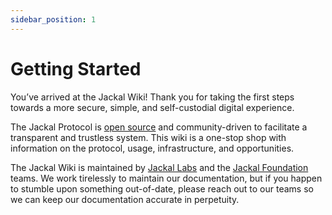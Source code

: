 ```yaml
---
sidebar_position: 1
---
```


# Getting Started

You’ve arrived at the Jackal Wiki! Thank you for taking the first steps towards a more secure, simple, and self-custodial digital experience.

The Jackal Protocol is [open source](https://github.com/JackalLabs/canine-chain) and community-driven to facilitate a transparent and trustless system. This wiki is a one-stop shop with information on the protocol, usage, infrastructure, and opportunities.

The Jackal Wiki is maintained by [Jackal Labs](/canine-docs/docs/official-links/jackal-labs) and the [Jackal Foundation](/canine-docs/docs/contributors/foundation.md) teams. We work tirelessly to maintain our documentation, but if you happen to stumble upon something out-of-date, please reach out to our teams so we can keep our documentation accurate in perpetuity. 


